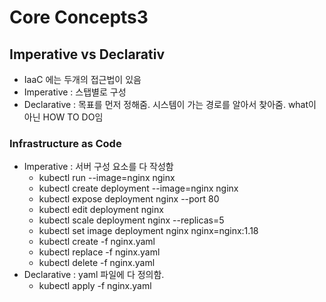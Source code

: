 # Core Concepts3

## Imperative vs Declarativ
- IaaC 에는 두개의 접근법이 있음
- Imperative : 스탭별로 구성
- Declarative : 목표를 먼저 정해줌. 시스템이 가는 경로를 알아서 찾아줌. what이 아닌 HOW TO DO임

### Infrastructure as Code
- Imperative : 서버 구성 요소를 다 작성함
  - kubectl run --image=nginx nginx
  - kubectl create deployment --image=nginx nginx
  - kubectl expose deployment nginx --port 80
  - kubectl edit deployment nginx
  - kubectl scale deployment nginx --replicas=5
  - kubectl set image deployment nginx nginx=nginx:1.18
  - kubectl create -f nginx.yaml
  - kubectl replace -f nginx.yaml
  - kubectl delete -f nginx.yaml
- Declarative : yaml 파일에 다 정의함.
  - kubectl apply -f nginx.yaml
